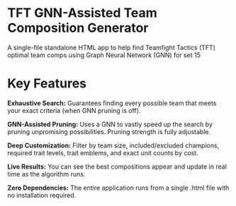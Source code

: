 # TFT GNN-Assisted Team Composition Generator
A single-file standalone HTML app to help find Teamfight Tactics (TFT) optimal team comps using Graph Neural Network (GNN) for set 15

# Key Features
**Exhaustive Search:** Guarantees finding every possible team that meets your exact criteria (when GNN pruning is off).

**GNN-Assisted Pruning:** Uses a GNN to vastly speed up the search by pruning unpromising possibilities. Pruning strength is fully adjustable.

**Deep Customization:** Filter by team size, included/excluded champions, required trait levels, trait emblems, and exact unit counts by cost.

**Live Results:** You can see the best compositions appear and update in real time as the algorithm runs.

**Zero Dependencies:** The entire application runs from a single .html file with no installation required.
